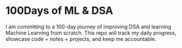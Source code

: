 # 100Days of ML & DSA
I am committing to a 100-day journey of improving DSA and learning Machine Learning from scratch.
This repo will track my daily progress, showcase code + notes + projects, and keep me accountable.
